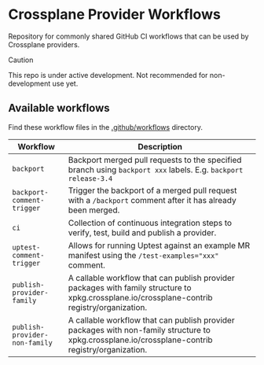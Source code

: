# Crossplane Provider Workflows
Repository for commonly shared GitHub CI workflows that can be used by Crossplane providers.

> [!CAUTION]
> This repo is under active development. Not recommended for non-development use yet.

## Available workflows

Find these workflow files in the [.github/workflows](https://github.com/crossplane-contrib/provider-workflows/tree/main/.github/workflows) directory.

| Workflow                      | Description                                                                                                                                      |
|-------------------------------|--------------------------------------------------------------------------------------------------------------------------------------------------|
| `backport`                    | Backport merged pull requests to the specified branch using `backport xxx` labels. E.g. `backport release-3.4`                                   |
| `backport-comment-trigger`    | Trigger the backport of a merged pull request with a `/backport` comment after it has already been merged.                                       |
| `ci`                          | Collection of continuous integration steps to verify, test, build and publish a provider.                                                        |
| `uptest-comment-trigger`      | Allows for running Uptest against an example MR manifest using the `/test-examples="xxx"` comment.                                               |
| `publish-provider-family`     | A callable workflow that can publish provider packages with family structure to xpkg.crossplane.io/crossplane-contrib registry/organization.     |
| `publish-provider-non-family` | A callable workflow that can publish provider packages with non-family structure to xpkg.crossplane.io/crossplane-contrib registry/organization. |
